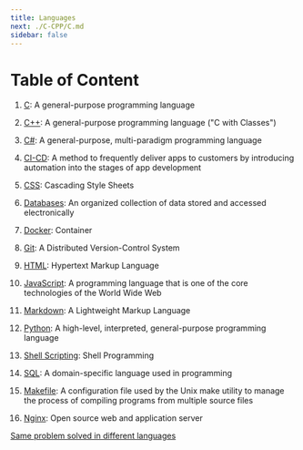```yaml
---
title: Languages
next: ./C-CPP/C.md
sidebar: false
---
```


# Table of Content

1. [C](./C-CPP/C.md): A general-purpose programming language

2. [C++](./C-CPP/CPP.md): A general-purpose programming language ("C with Classes")

3. [C#](./C-Sharp/): A general-purpose, multi-paradigm programming language

4. [CI-CD](./CI-CD/): A method to frequently deliver apps to customers by introducing automation into the stages of app development

5. [CSS](./CSS/): Cascading Style Sheets

6. [Databases](./SQL/Databases/): An organized collection of data stored and accessed electronically

7. [Docker](./CI-CD/Docker/Docker.md): Container

8. [Git](./Git/): A Distributed Version-Control System

9. [HTML](./HTML/): Hypertext Markup Language

10. [JavaScript](./JavaScript/): A programming language that is one of the core technologies of the World Wide Web

11. [Markdown](./Markdown/): A Lightweight Markup Language

12. [Python](./Python/): A high-level, interpreted, general-purpose programming language

13. [Shell Scripting](./Shell-Scripting/): Shell Programming

14. [SQL](./SQL/SQL.md): A domain-specific language used in programming

15. [Makefile](./Makefile.md): A configuration file used by the Unix make utility to manage the process of compiling programs from multiple source files

16. [Nginx](./Nginx.md): Open source web and application server

[Same problem solved in different languages](https://rosettacode.org/wiki/Rosetta_Code)
